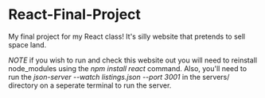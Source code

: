# React-Final-Project
My final project for my React class! It's silly website that pretends to sell space land.


*NOTE* if you wish to run and check this website out you will need to reinstall node_modules using the *npm install react* command. Also, you'll need to run the *json-server --watch listings.json --port 3001* in the servers/ directory on a seperate terminal to run the server.
